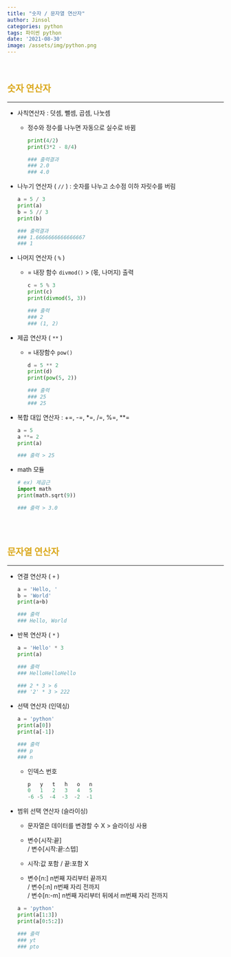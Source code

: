 ```yaml
---
title: "숫자 / 문자열 연산자"
author: Jinsol
categories: python
tags: 파이썬 python
date: '2021-08-30'
image: /assets/img/python.png
---
```


<br>

## <span style="color:#dba91f">숫자 연산자</span>
<hr>

- 사칙연산자 : 덧셈, 뺄셈, 곱셈, 나눗셈

    - 정수와 정수를 나누면 자동으로 실수로 바뀜

        ```python
        print(4/2)
        print(3*2 - 8/4)

        ### 출력결과
        ### 2.0
        ### 4.0
        ```

- 나누기 연산자 ( `//` ) : 숫자를 나누고 소수점 이하 자릿수를 버림

    ```python
    a = 5 / 3
    print(a)
    b = 5 // 3
    print(b)

    ### 출력결과
    ### 1.6666666666666667
    ### 1
    ```

- 나머지 연산자 ( `%` )

    - = 내장 함수 `divmod()` > (몫, 나머지) 출력

        ```python
        c = 5 % 3
        print(c)
        print(divmod(5, 3))

        ### 출력
        ### 2
        ### (1, 2)
        ```

- 제곱 연산자 ( `**` )

    - = 내장함수 `pow()`

        ```python
        d = 5 ** 2
        print(d)
        print(pow(5, 2))

        ### 출력
        ### 25
        ### 25
        ```

- 복합 대입 연산자 : +=, -=, *=, /=, %=, **=

    ```python
    a = 5
    a **= 2
    print(a)

    ### 출력 > 25
    ```

- math 모듈

    ```python
    # ex) 제곱근
    import math
    print(math.sqrt(9))

    ### 출력 > 3.0
    ```

<br><br>

## <span style="color:#dba91f">문자열 연산자</span>
<hr>

- 연결 연산자 ( `+` )

    ```python
    a = 'Hello, '
    b = 'World'
    print(a+b)

    ### 출력
    ### Hello, World
    ```

- 반복 연산자 ( `*` )

    ```python
    a = 'Hello' * 3
    print(a)

    ### 출력
    ### HelloHelloHello

    ### 2 * 3 > 6
    ### '2' * 3 > 222
    ```

- 선택 연산자 (인덱싱)

    ```python
    a = 'python'
    print(a[0])
    print(a[-1])

    ### 출력
    ### p
    ### n
    ```

    - 인덱스 번호 

        ```python
        p   y   t   h   o   n
        0   1   2   3   4   5
        -6 -5  -4  -3  -2  -1
        ```

- 범위 선택 연산자 (슬라이싱)

    - 문자열은 데이터를 변경할 수 X > 슬라이싱 사용

    -  변수[시작:끝] <br>
    / 변수[시작:끝:스텝]

    - 시작:값 포함 / 끝:포함 X

    - 변수[n:] n번째 자리부터 끝까지 <br>
    / 변수[:n] n번째 자리 전까지 <br>
    / 변수[n:-m] n번째 자리부터 뒤에서 m번째 자리 전까지
    

    ```python
    a = 'python'
    print(a[1:3])
    print(a[0:5:2])

    ### 출력
    ### yt
    ### pto
    ```

